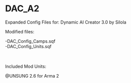 DAC_A2
======


Expanded Config Files for:
Dynamic AI Creator 3.0 by Silola

Modified files:<br>

-DAC_Config_Camps.sqf<br>
-DAC_Config_Units.sqf<br>
<br><br>

Included Mod Units:<br>

@UNSUNG 2.6 for Arma 2<br>

